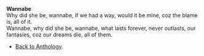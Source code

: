 **Wannabe**  
Why did she be, wannabe, if we had a way, would it be mine, coz the blame is, all of it.  
Wannabe, why did she be, wannabe, what lasts forever, never outlasts, our fantasies, coz our dreams die, all of them.  

- <a href="https://kushalsamant.github.io/anthology.html">Back to Anthology</a>.  
